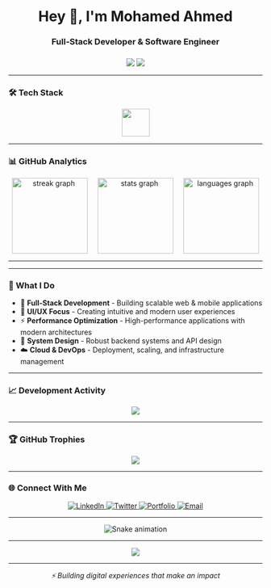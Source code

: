 <h1 align="center">Hey 👋, I'm Mohamed Ahmed</h1>
<h3 align="center">Full-Stack Developer & Software Engineer</h3>

###

<div align="center">
  <img src="https://visitor-badge.laobi.icu/badge?page_id=Mohamed4P.Mohamed4P&left_text=Profile%20Views"  />
  <img src="https://img.shields.io/github/followers/Mohamed4P?label=Followers&style=social"  />
</div>

---

### 🛠️ Tech Stack

<div align="center">
  <img src="https://skillicons.dev/icons?i=react,nextjs,typescript,javascript,nodejs,nestjs,tailwind,redux,graphql,go,rust,python,php,mysql,postgres,oracle,aws,docker,linux,nginx,git,github,figma" height="55" />
</div>

---

### 📊 GitHub Analytics

<div align="center" style="display: flex; gap: 20px; justify-content: center; flex-wrap: wrap;">
  <img src="https://streak-stats.demolab.com?user=Mohamed4P&theme=dracula&hide_border=true&background=0D1117" height="150" alt="streak graph" />
  <img src="https://github-readme-stats.vercel.app/api?username=Mohamed4P&hide_title=true&hide_rank=false&show_icons=true&include_all_commits=true&count_private=true&disable_animations=false&theme=dracula&locale=en&hide_border=true&bg_color=0D1117" height="150" alt="stats graph" />
  <img src="https://github-readme-stats.vercel.app/api/top-langs?username=Mohamed4P&locale=en&hide_title=false&layout=compact&card_width=320&langs_count=6&theme=dracula&hide_border=true&bg_color=0D1117" height="150" alt="languages graph" />
</div>

---


---

### 🎯 What I Do

- 💼 **Full-Stack Development** - Building scalable web & mobile applications
- 🎨 **UI/UX Focus** - Creating intuitive and modern user experiences  
- ⚡ **Performance Optimization** - High-performance applications with modern architectures
- 🔧 **System Design** - Robust backend systems and API design
- ☁️ **Cloud & DevOps** - Deployment, scaling, and infrastructure management

---

### 📈 Development Activity

<!-- GitHub Activity Graph -->
<div align="center">
  <img src="https://github-readme-activity-graph.vercel.app/graph?username=Mohamed4P&custom_title=Mohamed's%20GitHub%20Activity&theme=dracula&bg_color=0D1117&hide_border=true&line=BD93F9&point=FFFFFF&area_color=BD93F9&area=true" />
</div>

---

### 🏆 GitHub Trophies

<div align="center">
  <img src="https://github-profile-trophy.vercel.app/?username=Mohamed4P&theme=dracula&no-frame=true&no-bg=false&margin-w=4&row=2&column=4" />
</div>

---

### 🌐 Connect With Me

<div align="center">
  <a href="[https://linkedin.com/in/Mohamed Ahmed](https://www.linkedin.com/in/mohamed-ahmed-b33872340?utm_source=share&utm_campaign=share_via&utm_content=profile&utm_medium=android_app)" target="_blank">
    <img src="https://img.shields.io/badge/LinkedIn-0077B5?style=for-the-badge&logo=linkedin&logoColor=white" alt="LinkedIn"/>
  </a>
  <a href="https://x.com/skip_f4_now" target="_blank">
    <img src="https://img.shields.io/badge/Twitter-1DA1F2?style=for-the-badge&logo=twitter&logoColor=white" alt="Twitter"/>
  </a>
  <a href="https://portfolio-yourname.vercel.app" target="_blank">
    <img src="https://img.shields.io/badge/Portfolio-FF7139?style=for-the-badge&logo=firefox&logoColor=white" alt="Portfolio"/>
  </a>
  <a href="mailto:mohamed56bit@gmail.com" target="_blank">
    <img src="https://img.shields.io/badge/Email-D14836?style=for-the-badge&logo=gmail&logoColor=white" alt="Email"/>
  </a>
</div>

---

<div align="center">
  
  ![Snake animation](https://github.com/Mohamed4P/Mohamed4P/blob/output/github-contribution-grid-snake.svg)
  
</div>

---

<div align="center">
  <img src="https://spotify-github-profile.kittinanx.com/api/view?uid=your-spotify-id&cover_image=true&theme=default&bar_color=bd93f9&bar_color_cover=true" />
</div>

---

<p align="center">
  <i>⚡ Building digital experiences that make an impact</i>
</p>
